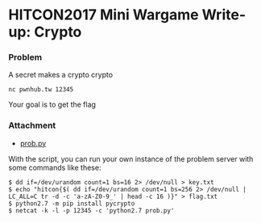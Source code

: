 # HITCON2017 Mini Wargame Write-up: Crypto

### Problem

A secret makes a crypto crypto

    nc pwnhub.tw 12345

Your goal is to get the flag

### Attachment

- [prob.py](prob.py)

With the script, you can run your own instance of the problem server with some
commands like these:

    $ dd if=/dev/urandom count=1 bs=16 2> /dev/null > key.txt
    $ echo "hitcon{$( dd if=/dev/urandom count=1 bs=256 2> /dev/null | LC_ALL=C tr -d -c 'a-zA-Z0-9_' | head -c 16 )}" > flag.txt
    $ python2.7 -m pip install pycrypto
    $ netcat -k -l -p 12345 -c 'python2.7 prob.py'
